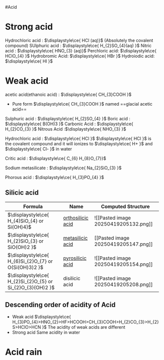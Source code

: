#Acid
# Strong acid 
Hydrochloric acid : $\displaystyle\ce{ HCl (aq)}$ (Absolutely the covalent compound)
SUlphuric acid : $\displaystyle\ce{ H_{2}SO_{4}(aq) }$
Nitric acid : $\displaystyle\ce{ HNO_{3} (aq)}$
Perchloric acid: $\displaystyle\ce{ HClO_{4} }$
Hydrobromic Acid: $\displaystyle\ce{ HBr }$
Hydroiodic acid: $\displaystyle\ce{ HI }$



# Weak acid

acetic acid(ethanoic acid) : $\displaystyle\ce{ CH_{3}COOH }$ 
- Pure form $\displaystyle\ce{ CH_{3}COOH }$ named ==glacial acetic acid==

Sulphuric acid : $\displaystyle\ce{ H_{2}SO_{4} }$
Boric acid : $\displaystyle\ce{ B(OH)3 }$
Carbonic Acid : $\displaystyle\ce{ H_{2}CO_{3} }$
Nitrous Acid :$\displaystyle\ce{ NHO_{3} }$

Hydrochloric acid : $\displaystyle\ce{ HCl }$ 
$\displaystyle\ce{ HCl }$ is the covalent compound and it will ionizes to $\displaystyle\ce{ H+ }$ and $\displaystyle\ce{ Cl- }$ in water

Critic acid : $\displaystyle\ce{ C_{6} H_{8}O_{7}}$

Sodium metasilicate : $\displaystyle\ce{ Na_{2}SiO_{3} }$


Phorous acid : $\displaystyle\ce{ H_{3}PO_{4} }$

## Silicic acid 
| Formula                                                    | Name                                                                                     | Computed Structure                   |
| ---------------------------------------------------------- | ---------------------------------------------------------------------------------------- | ------------------------------------ |
| $\displaystyle\ce{ H_{4}SiO_{4}  or Si(OH)4}$              | [orthosilicic acid](https://en.wikipedia.org/wiki/Orthosilicic_acid "Orthosilicic acid") | ![[Pasted image 20250419205132.png]] |
| $\displaystyle\ce{ H_{2}SiO_{3} or SiO(OH)2 }$             | [metasilicic acid](https://en.wikipedia.org/wiki/Metasilicic_acid "Metasilicic acid")    | [[Pasted image 20250419205147.png]]  |
| $\displaystyle\ce{ H_{6}Si_{2}O_{7} or O(Si(OH)3)2 }$      | [pyrosilicic acid](https://en.wikipedia.org/wiki/Pyrosilicic_acid "Pyrosilicic acid")    | ![[Pasted image 20250419205154.png]] |
| $\displaystyle\ce{ H_{2}Si_{2}O_{5} or Si_{2}O_{3}(OH)2 }$ | disilicic acid                                                                           | ![[Pasted image 20250419205208.png]] |
## Descending order of acidity of Acid
- Weak acid
$\displaystyle\ce{ H_{3}PO_{4}>HNO_{2}>HF>HCOOH>CH_{3}COOH>H_{2}CO_{3}>H_{2}S>HClO>HCN }$
The acidity of weak acids are different
- Strong acid
Same acidity in water 
# Acid rain
